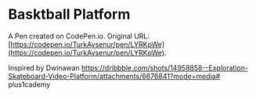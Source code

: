 # Basktball Platform

A Pen created on CodePen.io. Original URL: [https://codepen.io/TurkAysenur/pen/LYRKpWe](https://codepen.io/TurkAysenur/pen/LYRKpWe).

Inspired by Dwinawan 
https://dribbble.com/shots/14958858--Exploration-Skateboard-Video-Platform/attachments/6676841?mode=media# plus1cademy

